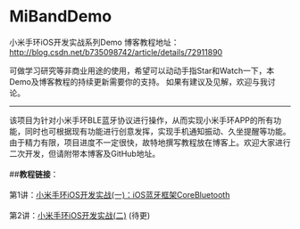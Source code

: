 # MiBandDemo
小米手环iOS开发实战系列Demo
博客教程地址：http://blog.csdn.net/b735098742/article/details/72911890 

可做学习研究等非商业用途的使用，希望可以动动手指Star和Watch一下，本Demo及博客教程的持续更新需要你的支持。
如果有建议及见解，欢迎与我讨论。

----

该项目为针对小米手环BLE蓝牙协议进行操作，从而实现小米手环APP的所有功能，同时也可根据现有功能进行创意发挥，实现手机通知振动、久坐提醒等功能。
由于精力有限，项目进度不一定很快，故特地撰写教程放在博客上。欢迎大家进行二次开发，但请附带本博客及GitHub地址。
<br></br>
##**教程链接**：<br></br>
第1讲：[小米手环iOS开发实战(一)：iOS蓝牙框架CoreBluetooth](http://blog.csdn.net/b735098742/article/details/72911890) <br></br>
第2讲：[小米手环iOS开发实战(二)]() (待更) <br></br>
